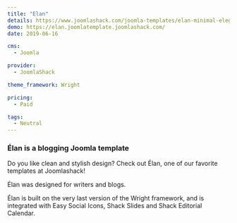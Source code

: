 ```yaml
---
title: "Elan"
details: https://www.joomlashack.com/joomla-templates/elan-minimal-elegant
demo: https://elan.joomlatemplate.joomlashack.com/
date: 2019-06-16

cms: 
  - Joomla

provider:
  - JoomlaShack

theme_framework: Wright

pricing:
  - Paid

tags:
  - Neutral
---
```


### Élan is a blogging Joomla template

Do you like clean and stylish design? Check out Élan, one of our favorite templates at Joomlashack!

Élan was designed for writers and blogs.

Élan is built on the very last version of the Wright framework, and is integrated with Easy Social Icons, Shack Slides and Shack Editorial Calendar.